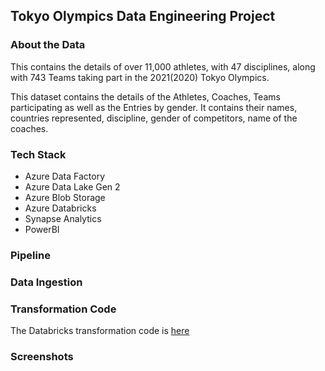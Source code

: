 ## Tokyo Olympics Data Engineering Project

### About the Data

This contains the details of over 11,000 athletes, with 47 disciplines, along with 743 Teams taking part in the 2021(2020) Tokyo Olympics.

This dataset contains the details of the Athletes, Coaches, Teams participating as well as the Entries by gender. It contains their names, countries represented, discipline, gender of competitors, name of the coaches.

### Tech Stack

- Azure Data Factory
- Azure Data Lake Gen 2
- Azure Blob Storage
- Azure Databricks
- Synapse Analytics
- PowerBI

### Pipeline

### Data Ingestion


### Transformation Code

The Databricks transformation code is [here]()

### Screenshots

